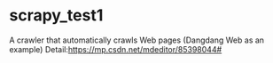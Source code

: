 # scrapy_test1
A crawler that automatically crawls Web pages (Dangdang Web as an example)
Detail:https://mp.csdn.net/mdeditor/85398044#
